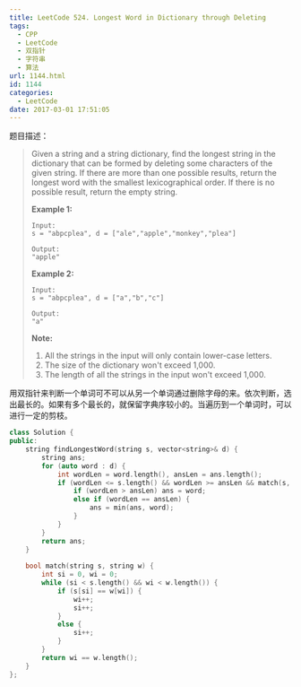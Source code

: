 ```yaml
---
title: LeetCode 524. Longest Word in Dictionary through Deleting
tags:
  - CPP
  - LeetCode
  - 双指针
  - 字符串
  - 算法
url: 1144.html
id: 1144
categories:
  - LeetCode
date: 2017-03-01 17:51:05
---
```

题目描述：

> Given a string and a string dictionary, find the longest string in the dictionary that can be formed by deleting some characters of the given string. If there are more than one possible results, return the longest word with the smallest lexicographical order. If there is no possible result, return the empty string.
>
> **Example 1:**
>
> ```
> Input:
> s = "abpcplea", d = ["ale","apple","monkey","plea"]
>
> Output: 
> "apple"
>
> ```
>
> **Example 2:**
>
> ```
> Input:
> s = "abpcplea", d = ["a","b","c"]
>
> Output: 
> "a"
>
> ```
>
> **Note:**
>
> 1. All the strings in the input will only contain lower-case letters.
> 2. The size of the dictionary won't exceed 1,000.
> 3. The length of all the strings in the input won't exceed 1,000.

用双指针来判断一个单词可不可以从另一个单词通过删除字母的来。依次判断，选出最长的。如果有多个最长的，就保留字典序较小的。当遍历到一个单词时，可以进行一定的剪枝。

```cpp
class Solution {
public:
    string findLongestWord(string s, vector<string>& d) {
        string ans;
        for (auto word : d) {
            int wordLen = word.length(), ansLen = ans.length();
            if (wordLen <= s.length() && wordLen >= ansLen && match(s, word)) {
                if (wordLen > ansLen) ans = word;
                else if (wordLen == ansLen) {
                    ans = min(ans, word);
                }
            }
        }
        return ans;
    }
    
    bool match(string s, string w) {
        int si = 0, wi = 0;
        while (si < s.length() && wi < w.length()) {
            if (s[si] == w[wi]) {
                wi++;
                si++;
            }
            else {
                si++;
            }
        }
        return wi == w.length();
    }
};
```

